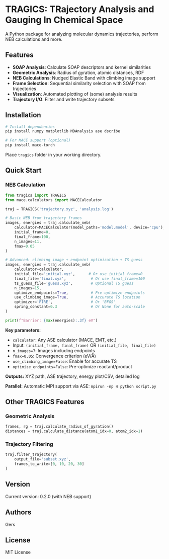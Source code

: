 # TRAGICS: TRajectory Analysis and Gauging In Chemical Space

A Python package for analyzing molecular dynamics trajectories, perform NEB calculations and more.

## Features

- **SOAP Analysis**: Calculate SOAP descriptors and kernel similarities
- **Geometric Analysis**: Radius of gyration, atomic distances, RDF  
- **NEB Calculations**: Nudged Elastic Band with climbing image support
- **Frame Selection**: Sequential similarity selection with SOAP from trajectories
- **Visualization**: Automated plotting of (some) analysis results
- **Trajectory I/O**: Filter and write trajectory subsets

## Installation

```bash
# Install dependencies
pip install numpy matplotlib MDAnalysis ase dscribe

# For MACE support (optional)
pip install mace-torch
```

Place `tragics` folder in your working directory.

## Quick Start

### NEB Calculation

```python
from tragics import TRAGICS
from mace.calculators import MACECalculator

traj = TRAGICS('trajectory.xyz', 'analysis.log')

# Basic NEB from trajectory frames
images, energies = traj.calculate_neb(
    calculator=MACECalculator(model_paths='model.model', device='cpu'),
    initial_frame=0,
    final_frame=100,
    n_images=11,
    fmax=0.05
)

# Advanced: climbing image + endpoint optimization + TS guess
images, energies = traj.calculate_neb(
    calculator=calculator,
    initial_file='initial.xyz',      # Or use initial_frame=0
    final_file='final.xyz',           # Or use final_frame=100
    ts_guess_file='guess.xyz',        # Optional TS guess
    n_images=15,
    optimize_endpoints=True,          # Pre-optimize endpoints
    use_climbing_image=True,          # Accurate TS location
    optimizer='FIRE',                 # Or 'BFGS'
    spring_constant=0.3               # Or None for auto-scale
)

print(f"Barrier: {max(energies):.3f} eV")
```

**Key parameters:**
- `calculator`: Any ASE calculator (MACE, EMT, etc.)
- Input: `(initial_frame, final_frame)` OR `(initial_file, final_file)`
- `n_images=7`: Images including endpoints
- `fmax=0.05`: Convergence criterion (eV/Å)
- `use_climbing_image=False`: Enable for accurate TS
- `optimize_endpoints=False`: Pre-optimize reactant/product

**Outputs:** XYZ path, ASE trajectory, energy plot/CSV, detailed log

**Parallel:** Automatic MPI support via ASE: `mpirun -np 4 python script.py`

## Other TRAGICS Features

### Geometric Analysis
```python
frames, rg = traj.calculate_radius_of_gyration()
distances = traj.calculate_distance(atom1_idx=0, atom2_idx=1)
```

### Trajectory Filtering
```python
traj.filter_trajectory(
    output_file='subset.xyz',
    frames_to_write=[0, 10, 20, 30]
)
```

## Version

Current version: 0.2.0 (with NEB support)

## Authors

Gers

## License

MIT License
